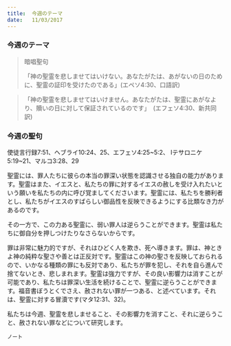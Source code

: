 ```yaml
---
title:  今週のテーマ
date:   11/03/2017
---
```


### 今週のテーマ

> <p>暗唱聖句</p>
> 「神の聖霊を悲しませてはいけない。あなたがたは、あがないの日のために、聖霊の証印を受けたのである」(エペソ4:30、口語訳)

> <p></p>
> 「神の聖霊を悲しませてはいけません。あなたがたは、聖霊にあがなより、贖いの日に対して保証されているのです」　(エフェソ4:30、新共同訳)

### 今週の聖句

使徒言行録7:51、ヘブライ10:24、25、エフェソ4:25~5:2、	Iテサロニケ5:19~21、マルコ3:28、29

聖霊には、罪人たちに彼らの本当の罪深い状態を認識させる独自の能力があります。聖霊はまた、イエスと、私たちの罪に対するイエスの赦しを受け入れたいという願いを私たちの内に呼び覚ましてくださいます。聖霊には、私たちを勝利者とし、私たちがイエスのすばらしい御品性を反映できるようにする比類なき力があるのです。

その一方で、この力ある聖霊に、弱い罪人は逆らうことができます。聖霊は私たちに御自分を押しつけたりなさらないからです。

罪は非常に魅力的ですが、それはひどく人を欺き、死へ導きます。罪は、神ときよ神の純粋な聖さや善とは正反対です。聖霊はこの神の聖さを反映しておられるので、いかなる種類の罪にも反対であり、私たちが罪を犯し、それを自ら進んで捨てないとき、悲しまれます。聖霊は強力ですが、その良い影響力は消すことが可能であり、私たちは罪深い生活を続けることで、聖霊に逆らうことができます。福音書ぼうとくでさえ、赦されない罪が一つある、と述べています。それは、聖霊に対する冒瀆です(マタ12:31、32)。

私たちは今週、聖霊を悲しませること、その影響力を消すこと、それに逆らうこと、赦されない罪などについて研究します。

`ノート`
